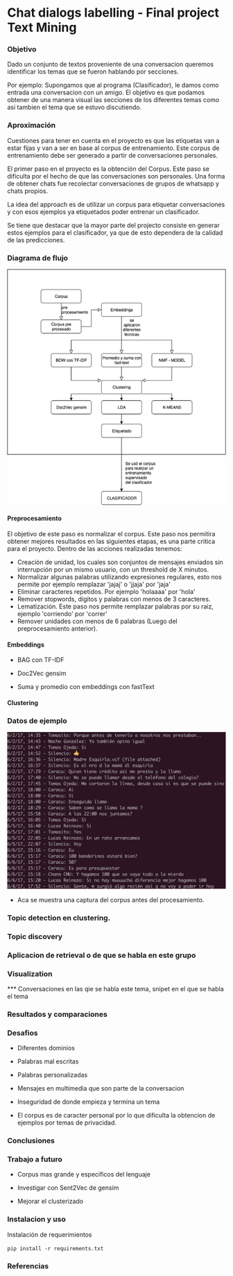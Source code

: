 # Chat dialogs labelling - Final project Text Mining

### Objetivo

Dado un conjunto de textos proveniente de una conversacion queremos identificar los temas que se fueron hablando por secciones.

Por ejemplo: Supongamos que al programa (Clasificador), le damos como entrada una conversacion con un amigo. El objetivo es que podamos obtener de una manera visual las secciones de los diferentes temas como asi tambien el tema que se estuvo discutiendo.


### Aproximación

Cuestiones para tener en cuenta en el proyecto es que las etiquetas van a estar fijas y van a ser en base al corpus de entrenamiento. Este corpus de entrenamiento debe ser generado a partir de conversaciones personales.

El primer paso en el proyecto es la obtención del Corpus. Este paso se dificulta por el hecho de que las conversaciones son personales. Una forma de obtener chats fue recolectar conversaciones de grupos de whatsapp y chats propios.

La idea del approach es de utilizar un corpus para etiquetar conversaciones y con esos ejemplos ya etiquetados poder entrenar un clasificador. 

Se tiene que destacar que la mayor parte del projecto consiste en generar estos ejemplos para el clasificador, ya que de esto dependera de la calidad de las predicciones.



### Diagrama de flujo

![](images/flujo.png)

#### Preprocesamiento

El objetivo de este paso es normalizar el corpus. Este paso nos permitira obtener mejores resultados en las siguientes etapas, es una parte critica para el proyecto. Dentro de las acciones realizadas tenemos:

*  Creación de unidad, los cuales son conjuntos de mensajes enviados sin interrupción por un mismo usuario, con un threshold de X minutos.
*  Normalizar algunas palabras utilizando expresiones regulares, esto nos permite por ejemplo remplazar 'jajaj' o 'jjaja' por 'jaja'
*  Eliminar caracteres repetidos. Por ejemplo 'holaaaa' por 'hola'
*  Remover stopwords, dígitos y palabras con menos de 3 caracteres.
*  Lematización. Este paso nos permite remplazar palabras por su raiz, ejemplo 'corriendo' por 'correr'
*  Remover unidades con menos de 6 palabras (Luego del preprocesamiento anterior).


#### Embeddings

* BAG con TF-IDF

* Doc2Vec gensim

* Suma y promedio con embeddings con fastText

#### Clustering


### Datos de ejemplo

![](images/sample_chat.png)

- Aca se muestra una captura del corpus antes del procesamiento. 

### Topic detection en clustering.

### Topic discovery

### Aplicacion de retrieval o de que se habla en este grupo

### Visualization

*** Conversaciones en las qie se habla este tema, snipet en el que se habla el tema

### Resultados y comparaciones

### Desafios

* Diferentes dominios

* Palabras mal escritas

* Palabras personalizadas

* Mensajes en multimedia que son parte de la conversacion

* Inseguridad de donde empieza y termina un tema

* El corpus es de caracter personal por lo que dificulta la obtencion de ejemplos por temas de privacidad.

### Conclusiones



### Trabajo a futuro

* Corpus mas grande y especificos del lenguaje 

* Investigar con Sent2Vec de gensim

* Mejorar el clusterizado

### Instalacion y uso

Instalación de requerimientos

`pip install -r requirements.txt`

### Referencias
